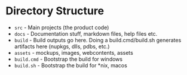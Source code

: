 # Directory Structure

- `src` - Main projects (the product code)
- `docs` - Documentation stuff, markdown files, help files etc.
- `build` - Build outputs go here. Doing a build.cmd/build.sh generates artifacts here (nupkgs, dlls, pdbs, etc.)
- `assets` - mockups, images, webcontents, assets
- `build.cmd` - Bootstrap the build for windows
- `build.sh` - Bootstrap the build for *nix, macos